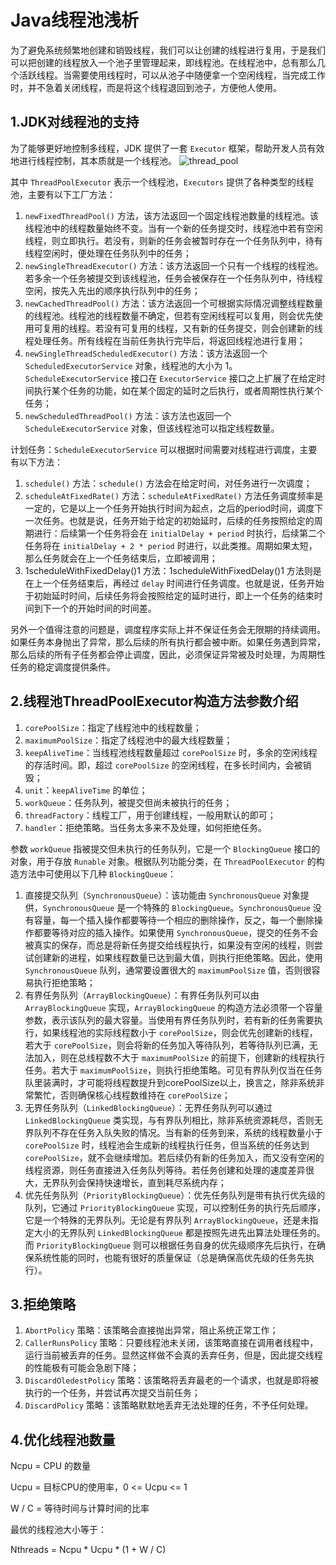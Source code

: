 # Java线程池浅析

为了避免系统频繁地创建和销毁线程，我们可以让创建的线程进行复用，于是我们可以把创建的线程放入一个池子里管理起来，即线程池。在线程池中，总有那么几个活跃线程。当需要使用线程时，可以从池子中随便拿一个空闲线程，当完成工作时，并不急着关闭线程，而是将这个线程退回到池子，方便他人使用。

## 1.JDK对线程池的支持

为了能够更好地控制多线程，JDK 提供了一套 `Executor` 框架，帮助开发人员有效地进行线程控制，其本质就是一个线程池。
![thread_pool](../../../silentao_blog/source/img/backend/thread_pool.png)

其中 `ThreadPoolExecutor` 表示一个线程池，`Executors` 提供了各种类型的线程池，主要有以下工厂方法：

1. `newFixedThreadPool()` 方法，该方法返回一个固定线程池数量的线程池。该线程池中的线程数量始终不变。当有一个新的任务提交时，线程池中若有空闲线程，则立即执行。若没有，则新的任务会被暂时存在一个任务队列中，待有线程空闲时，便处理在任务队列中的任务；
2. `newSingleThreadExecutor()` 方法：该方法返回一个只有一个线程的线程池。若多余一个任务被提交到该线程池，任务会被保存在一个任务队列中，待线程空闲，按先入先出的顺序执行队列中的任务；
3. `newCachedThreadPool()` 方法：该方法返回一个可根据实际情况调整线程数量的线程池。线程池的线程数量不确定，但若有空闲线程可以复用，则会优先使用可复用的线程。若没有可复用的线程，又有新的任务提交，则会创建新的线程处理任务。所有线程在当前任务执行完毕后，将返回线程池进行复用；
4. `newSingleThreadScheduledExecutor()` 方法：该方法返回一个 `ScheduledExecutorService` 对象，线程池的大小为 1。`ScheduleExecutorService` 接口在 `ExecutorService` 接口之上扩展了在给定时间执行某个任务的功能，如在某个固定的延时之后执行，或者周期性执行某个任务；
5. `newScheduledThreadPool()` 方法：该方法也返回一个 `ScheduleExecutorService` 对象，但该线程池可以指定线程数量。

计划任务：`ScheduleExecutorService` 可以根据时间需要对线程进行调度，主要有以下方法：

1. `schedule()` 方法：`schedule()` 方法会在给定时间，对任务进行一次调度；
2. `scheduleAtFixedRate()` 方法：`scheduleAtFixedRate()` 方法任务调度频率是一定的，它是以上一个任务开始执行时间为起点，之后的period时间，调度下一次任务。也就是说，任务开始于给定的初始延时，后续的任务按照给定的周期进行：后续第一个任务将会在 `initialDelay + period` 时执行，后续第二个任务将在 `initialDelay + 2 * period` 时进行，以此类推。周期如果太短，那么任务就会在上一个任务结束后，立即被调用；
3. 1scheduleWithFixedDelay()1 方法：1scheduleWithFixedDelay()1 方法则是在上一个任务结束后，再经过 `delay` 时间进行任务调度。也就是说，任务开始于初始延时时间，后续任务将会按照给定的延时进行，即上一个任务的结束时间到下一个的开始时间的时间差。

另外一个值得注意的问题是，调度程序实际上并不保证任务会无限期的持续调用。如果任务本身抛出了异常，那么后续的所有执行都会被中断。如果任务遇到异常，那么后续的所有子任务都会停止调度，因此，必须保证异常被及时处理，为周期性任务的稳定调度提供条件。

## 2.线程池ThreadPoolExecutor构造方法参数介绍

1. `corePoolSize`：指定了线程池中的线程数量；
2. `maximumPoolSize`：指定了线程池中的最大线程数量；
3. `keepAliveTime`：当线程池线程数量超过 `corePoolSize` 时，多余的空闲线程的存活时间。即，超过 `corePoolSize` 的空闲线程，在多长时间内，会被销毁；
4. `unit`：`keepAliveTime` 的单位；
5. `workQueue`：任务队列，被提交但尚未被执行的任务；
6. `threadFactory`：线程工厂，用于创建线程，一般用默认的即可；
7. `handler`：拒绝策略。当任务太多来不及处理，如何拒绝任务。

参数 `workQueue` 指被提交但未执行的任务队列，它是一个 `BlockingQueue` 接口的对象，用于存放 `Runable` 对象。根据队列功能分类，在 `ThreadPoolExecutor` 的构造方法中可使用以下几种 `BlockingQueue`：

1. 直接提交队列（`SynchronousQueue`）：该功能由 `SynchronousQueue` 对象提供，`SynchronousQueue` 是一个特殊的 `BlockingQueue`。`SynchronousQueue` 没有容量，每一个插入操作都要等待一个相应的删除操作，反之，每一个删除操作都要等待对应的插入操作。如果使用 `SynchronousQueue`，提交的任务不会被真实的保存，而总是将新任务提交给线程执行，如果没有空闲的线程，则尝试创建新的进程，如果线程数量已达到最大值，则执行拒绝策略。因此，使用 `SynchronousQueue` 队列，通常要设置很大的 `maximumPoolSize` 值，否则很容易执行拒绝策略；
2. 有界任务队列（`ArrayBlockingQueue`）：有界任务队列可以由 `ArrayBlockingQueue` 实现，`ArrayBlockingQueue` 的构造方法必须带一个容量参数，表示该队列的最大容量。当使用有界任务队列时，若有新的任务需要执行，如果线程池的实际线程数小于 `corePoolSize`，则会优先创建新的线程，若大于 `corePoolSize`，则会将新的任务加入等待队列，若等待队列已满，无法加入，则在总线程数不大于 `maximumPoolSize` 的前提下，创建新的线程执行任务。若大于 `maximumPoolSize`，则执行拒绝策略。可见有界队列仅当在任务队里装满时，才可能将线程数提升到corePoolSize以上，换言之，除非系统非常繁忙，否则确保核心线程数维持在 `corePoolSize`；
3. 无界任务队列（`LinkedBlockingQueue`）：无界任务队列可以通过 `LinkedBlockingQueue` 类实现，与有界队列相比，除非系统资源耗尽，否则无界队列不存在任务入队失败的情况。当有新的任务到来，系统的线程数量小于 `corePoolSize` 时，线程池会生成新的线程执行任务，但当系统的任务达到 `corePoolSize`，就不会继续增加。若后续仍有新的任务加入，而又没有空闲的线程资源，则任务直接进入任务队列等待。若任务创建和处理的速度差异很大，无界队列会保持快速增长，直到耗尽系统内存；
4. 优先任务队列（`PriorityBlockingQueue`）：优先任务队列是带有执行优先级的队列，它通过 `PriorityBlockingQueue` 实现，可以控制任务的执行先后顺序，它是一个特殊的无界队列。无论是有界队列 `ArrayBlockingQueue`，还是未指定大小的无界队列 `LinkedBlockingQueue` 都是按照先进先出算法处理任务的。而 `PriorityBlockingQueue` 则可以根据任务自身的优先级顺序先后执行，在确保系统性能的同时，也能有很好的质量保证（总是确保高优先级的任务先执行）。

## 3.拒绝策略

1. `AbortPolicy` 策略：该策略会直接抛出异常，阻止系统正常工作；
2. `CallerRunsPolicy` 策略：只要线程池未关闭，该策略直接在调用者线程中，运行当前被丢弃的任务。显然这样做不会真的丢弃任务，但是，因此提交线程的性能极有可能会急剧下降；
3. `DiscardOledestPolicy` 策略：该策略将丢弃最老的一个请求，也就是即将被执行的一个任务，并尝试再次提交当前任务；
4. `DiscardPolicy` 策略：该策略默默地丢弃无法处理的任务，不予任何处理。

## 4.优化线程池数量

Ncpu = CPU 的数量

Ucpu = 目标CPU的使用率，0  <= Ucpu <= 1

W / C = 等待时间与计算时间的比率

最优的线程池大小等于：

Nthreads = Ncpu * Ucpu * (1 + W / C)